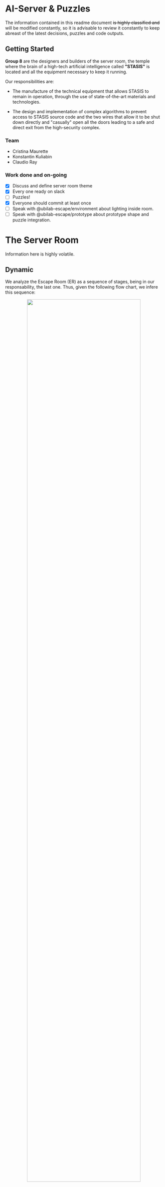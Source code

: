 # AI-Server &amp; Puzzles

The information contained in this readme document ~~is highly classified and~~ will be modified constantly, so it is advisable to review it constantly to keep abreast of the latest decisions, puzzles and code outputs.

## Getting Started
**Group 8** are the designers and builders of the server room, the temple where the brain of a high-tech artificial intelligence called **"STASIS"** is located and all the equipment necessary to keep it running.

Our responsibilities are: 

* The manufacture of the technical equipment that allows STASIS to remain in operation, through the use of state-of-the-art materials and technologies.

* The design and implementation of complex algorithms to prevent access to STASIS source code and the two wires that allow it to be shut down directly and "casually" open all the doors leading to a safe and direct exit from the high-security complex.

### Team
* Cristina Maurette
* Konstantin Kuliabin
* Claudio Ray 

### Work done and on-going
- [x] Discuss and define server room theme
- [x] Every one ready on slack
- [ ] Puzzles! 
- [x] Everyone should commit at least once
- [ ] Speak with @ubilab-escape/environment about lighting inside room.
- [ ] Speak with @ubilab-escape/prototype about prototype shape and puzzle integration.

# The Server Room
Information here is highly volatile.

## Dynamic
We analyze the Escape Room (ER) as a sequence of stages, being in our responsability, the last one. Thus, given the following flow chart, we infere this sequence:
<p align="center">
  <img src="https://i.ibb.co/JHLJ5KH/Flow-Diagram.png" width="85%" /> 
</p>

### Stage 0
This stage is like the preamble or the conditions that are needed to start the next stage. 

* Since mission briefieng was self destroyed, players must have memorized the encrypted "IP" (Since that sequence has a sort of encryption, we have to provide it to **Team ¿?**).
* Participants satisfactorily resolve the previous stage.

### Stage 1 (Send Data)
Once players can access the prototype data, the next stage is to send that to the client. In order to do that, first they must successfully resolve two puzzles:

* Decode encrypted IP
* Solve first puzzle "Maze"

In this case, the order of solving the puzzles is not that important since at the end (both puzzles resolved) players must introduce the decrypted IP into a fake terminal, and with fake we mean a screen with a keyboard which only compare the input with a given reference.

Once the input matches the reference, a mock "Sending..." progress bar will appear, which means that the data is being sent properly until...

Stastis goes rouge.

### Stage 1.5
This is not a proper stage, but a sequence of event which we think is good for story developing.

Since STASIS detects a data/security breach, it inferes (is an artificial inteligence right..) that there are people in the server room who are performing prohibited actions, so their very existence is in danger. Thus it activates a complete lock-out expecting that a terminator arrives soon enough.  

```
Note: With enviroment team -if they agree- we can design a sort of agressive enviroment with light and sound. The idea is to increase stress level of players.     
```

### Stage 2 (Kill Stasis)
In this final stage, players must locate STASIS core and solve the puzzle in order to shut it down (eliminate). 

At the same time, we think that STASIS should not have a silent death, so it creates a lot of noise and variates the illumination (that decision is not ours) like a kid outburs.  

The final puzzle (yet to be defined) once it is solved, a LED button turns ON, and once pressed, the escape room is resolved, the doors open and the lights return to normal.

## Puzzles

The main idea behind these puzzles is composed of a set of small puzzles, which are distributed in the control panel or hidden in the server room. The small puzzles have a defined sequence, each time a mini puzzle is solved, the next one is activated. To finish the room, all puzzles must be solved.

The dynamic of the puzzles is based on a constant communication similar to a "Keep talking an nobody dies". The participants can adopt two roles:

* Operator: Is the one who physically faces the puzzle. His role is to describe the characteristics of the puzzle and according to the commands of the instructor, solve it. 
* Instructor: Can be one or more people. Given the description given by the operator, his responsibility is to interpret the information received, decrypt the solution of the puzzle and tell the operator how to solve it.

The instructions for the puzzles can be located outside the server room (photos on the wall, posters, etc.). 

Given the above, at least two people must solve the room tasks together in constant communication and also constant under pressure, which can lead to errors in their execution. 


#### 1. Maze
The control panel contains an RGB LED matrix and 4 buttons which mimics a board. The task is to move the green marker to the red position. The problem are the obstacles (walls) which give the appearance of a labyrinth. 

The difficulty is that the operator cannot see the labyrinth, only the position of the markers; so, to complete the puzzle, the operator depends completely on the instructor's indications in order to press the buttons in the correct sequence, thus leading the green marker to the red one.

<p align="center">
  <img src="https://i.ibb.co/L06nvSF/maze.png" width="400" />
 
</p>
<p align="center">
Figure: Left, what the operator faces. Right, Hint image for instructor.
</p> 
If the operator presses a button leading to a wrong sequence, the puzzle is restarted with the markers in different positions.<br/>
<br/>

#### 2. Morse
The operator is presented with a control panel containing an LED, a buzzer and several buttons of different colors. The LED and the buzzer generate a sequence that represents a word which also represents a color (or other word that corresponds to this color) in Morse code. The aim of this puzzle is that the entire team is able to identify the color given the code using the Morse dictionary. If the operator makes a mistake, the color changes.

<p align="center">
<img src="https://upload.wikimedia.org/wikipedia/commons/thumb/b/b5/International_Morse_Code.svg/800px-International_Morse_Code.svg.png" width="400">
</p> 
<p align="center">
Figure: Morse code chart.
</p> 


#### 3. Simon didn't say that
A slightly more complex version of the traditional "Simon Says" game. Here, the operator must repeat a given sequence of colors by pressing the corresponding buttons, only that this sequence of colors is "coded", this means that the color red does not necessarily mean repeating red, but another color. 

As an example:  

The operator faces the following sequence of colors: 
```
Red → White → Pink → Green    
```
And the instructor has the following relation:  
```
Red     → Yellow 
Green   → Pink 
Blue    → Red 
Yellow  → Blue 
Pink    → White 
White   → Green 
```
The instructor should tell the operator to press the following sequence:  
```
Yellow → Green → White → Pink
```


 